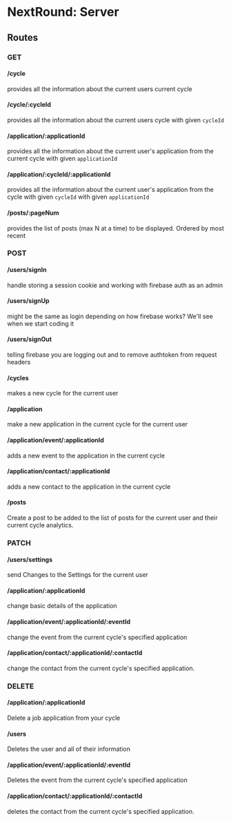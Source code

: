 # NextRound: Server

## Routes

### GET

#### /cycle

provides all the information about the current users current cycle

#### /cycle/:cycleId

provides all the information about the current users cycle with given `cycleId`

#### /application/:applicationId

provides all the information about the current user's application from the current cycle with given `applicationId`

#### /application/:cycleId/:applicationId

provides all the information about the current user's application from the cycle  with given `cycleId` with given `applicationId`

#### /posts/:pageNum

provides the list of posts (max N at a time) to be displayed. Ordered by most recent

### POST

#### /users/signIn

handle storing a session cookie and working with firebase auth as an admin

#### /users/signUp

might be the same as login depending on how firebase works? We'll see when we start coding it

#### /users/signOut

telling firebase you are logging out and to remove authtoken from request headers

#### /cycles

makes a new cycle for the current user

#### /application

make a new application in the current cycle for the current user

#### /application/event/:applicationId

adds a new event to the application in the current cycle

#### /application/contact/:applicationId

adds a new contact to the application in the current cycle

#### /posts

Create a post to be added to the list of posts for the current user and their current cycle analytics.

### PATCH

#### /users/settings

send Changes to the Settings for the current user

#### /application/:applicationId

change basic details of the application

#### /application/event/:applicationId/:eventId

change the event from the current cycle's specified application

#### /application/contact/:applicationId/:contactId

change the contact from the current cycle's specified application.

### DELETE

#### /application/:applicationId

Delete a job application from your cycle

#### /users

Deletes the user and all of their information

#### /application/event/:applicationId/:eventId

Deletes the event from the current cycle's specified application

#### /application/contact/:applicationId/:contactId

deletes the contact from the current cycle's specified application.
